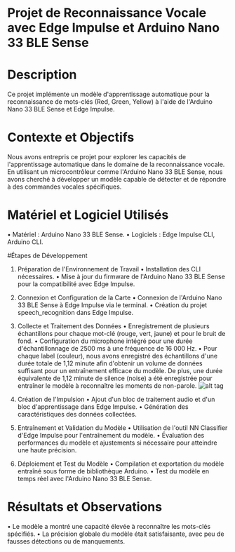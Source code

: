 # Projet de Reconnaissance Vocale avec Edge Impulse et Arduino Nano 33 BLE Sense

# Description
Ce projet implémente un modèle d'apprentissage automatique pour la reconnaissance de mots-clés (Red, Green, Yellow) à l'aide de l'Arduino Nano 33 BLE Sense et Edge Impulse.

# Contexte et Objectifs
Nous avons entrepris ce projet pour explorer les capacités de l'apprentissage automatique dans le domaine de la reconnaissance vocale. En utilisant un microcontrôleur comme l'Arduino Nano 33 BLE Sense, nous avons cherché à développer un modèle capable de détecter et de répondre à des commandes vocales spécifiques.

# Matériel et Logiciel Utilisés
• Matériel : Arduino Nano 33 BLE Sense.
• Logiciels : Edge Impulse CLI, Arduino CLI.

#Étapes de Développement

1. Préparation de l'Environnement de Travail
• Installation des CLI nécessaires.
• Mise à jour du firmware de l'Arduino Nano 33 BLE Sense pour la compatibilité avec Edge Impulse.

2. Connexion et Configuration de la Carte
• Connexion de l'Arduino Nano 33 BLE Sense à Edge Impulse via le terminal.
• Création du projet speech_recognition dans Edge Impulse.

4. Collecte et Traitement des Données
• Enregistrement de plusieurs échantillons pour chaque mot-clé (rouge, vert, jaune) et pour le bruit de fond.
• Configuration du microphone intégré pour une durée d'échantillonnage de 2500 ms à une fréquence de 16 000 Hz.
• Pour chaque label (couleur), nous avons enregistré des échantillons d'une durée totale de 1,12 minute afin d'obtenir un volume de données suffisant pour un entraînement efficace du modèle. De plus, une durée équivalente de 1,12 minute de silence (noise) a été enregistrée pour entraîner le modèle à reconnaître les moments de non-parole.
![alt tag](https://github.com/GhozlenBY/speech_recognition/issues/1#issue-2000572186)

5. Création de l'Impulsion
• Ajout d'un bloc de traitement audio et d'un bloc d'apprentissage dans Edge Impulse.
• Génération des caractéristiques des données collectées.

6. Entraînement et Validation du Modèle
• Utilisation de l'outil NN Classifier d'Edge Impulse pour l'entraînement du modèle.
• Évaluation des performances du modèle et ajustements si nécessaire pour atteindre une haute précision.

7. Déploiement et Test du Modèle
• Compilation et exportation du modèle entraîné sous forme de bibliothèque Arduino.
• Test du modèle en temps réel avec l'Arduino Nano 33 BLE Sense.

# Résultats et Observations
• Le modèle a montré une capacité élevée à reconnaître les mots-clés spécifiés.
• La précision globale du modèle était satisfaisante, avec peu de fausses détections ou de manquements.
